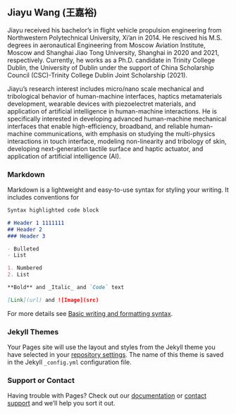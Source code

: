 
## Jiayu Wang (王嘉裕)

Jiayu received his bachelor’s in flight vehicle propulsion engineering from Northwestern Polytechnical University, Xi’an in 2014. He  rescived his M.S. degrees in aeronautical Engineering from Moscow Aviation Institute, Moscow and Shanghai Jiao Tong University, Shanghai in 2020 and 2021, respectively. Currently, he works as a Ph.D. candidate in Trinity College Dublin, the University of Dublin under the support of China Scholarship Council (CSC)-Trinity College Dublin Joint Scholarship (2021).

Jiayu’s research interest includes micro/nano scale mechanical and tribological behavior of human-machine interfaces, haptics metamaterials development, wearable devices with piezoelectret materials, and application of artificial intelligence in human-machine interactions. He is specifically interested in developing advanced human-machine mechanical interfaces that enable high-efficiency, broadband, and reliable human-machine communications, with emphasis on studying the multi-physics interactions in touch interface, modeling non-linearity and tribology of skin, developing next-generation tactile surface and haptic actuator, and application of artificial intelligence (AI).



### Markdown



Markdown is a lightweight and easy-to-use syntax for styling your writing. It includes conventions for

```markdown
Syntax highlighted code block

# Header 1 1111111
## Header 2
### Header 3

- Bulleted
- List

1. Numbered
2. List

**Bold** and _Italic_ and `Code` text

[Link](url) and ![Image](src)
```

For more details see [Basic writing and formatting syntax](https://docs.github.com/en/github/writing-on-github/getting-started-with-writing-and-formatting-on-github/basic-writing-and-formatting-syntax).

### Jekyll Themes

Your Pages site will use the layout and styles from the Jekyll theme you have selected in your [repository settings](https://github.com/JiayuWang94/jiayuwang.github.io/settings/pages). The name of this theme is saved in the Jekyll `_config.yml` configuration file.

### Support or Contact

Having trouble with Pages? Check out our [documentation](https://docs.github.com/categories/github-pages-basics/) or [contact support](https://support.github.com/contact) and we’ll help you sort it out.
